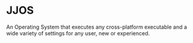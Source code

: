 # JJOS

An Operating System that executes any cross-platform executable and a wide variety of settings for any user, new or experienced.